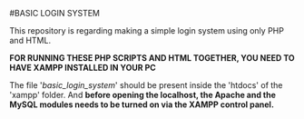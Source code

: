 #BASIC LOGIN SYSTEM

This repository is regarding making a simple login system using only PHP and HTML.

**FOR RUNNING THESE PHP SCRIPTS AND HTML TOGETHER, YOU NEED TO HAVE XAMPP INSTALLED IN YOUR PC**

The file '*basic_login_system*' should be present inside the 'htdocs' of the 'xampp' folder. And **before opening the localhost, the Apache and the MySQL modules needs to be turned on via the XAMPP control panel.** 